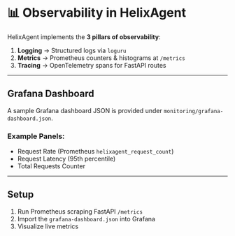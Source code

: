 # 📊 Observability in HelixAgent

HelixAgent implements the **3 pillars of observability**:

1. **Logging** → Structured logs via `loguru`
2. **Metrics** → Prometheus counters & histograms at `/metrics`
3. **Tracing** → OpenTelemetry spans for FastAPI routes

---

## Grafana Dashboard

A sample Grafana dashboard JSON is provided under `monitoring/grafana-dashboard.json`.

### Example Panels:
- Request Rate (Prometheus `helixagent_request_count`)
- Request Latency (95th percentile)
- Total Requests Counter

---

## Setup

1. Run Prometheus scraping FastAPI `/metrics`
2. Import the `grafana-dashboard.json` into Grafana
3. Visualize live metrics
